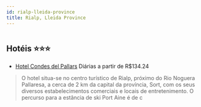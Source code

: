 ```yaml
---
id: rialp-lleida-province
title: Rialp, Lleida Province
---
```


<center><img src="http://photos.hotelbeds.com/giata/00/003282/003282a_hb_a_001.jpg" alt="" /></center>


## Hotéis ⭐️⭐️⭐️

-    [Hotel Condes del Pallars](https://www.hurb.com/aud/https://www.hurb.com/hoteis/rialp/hotel-condes-del-pallars-JNP-JP120544?cmp=18055) Diárias a partir de R$134.24
   > O hotel situa-se no centro turístico de Rialp, próximo do Rio Noguera Pallaresa, a cerca de 2 km da capital da província, Sort, com os seus diversos estabelecimentos comerciais e locais de entretenimento. O percurso para a estância de ski Port Aine é de c
